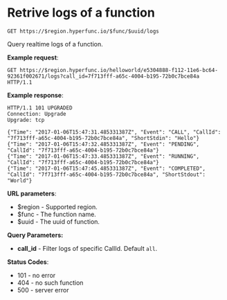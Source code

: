 # Retrive logs of a function

`GET https://$region.hyperfunc.io/$func/$uuid/logs`

Query realtime logs of a function.

**Example request**:

```
GET https://$region.hyperfunc.io/helloworld/e5304888-f112-11e6-bc64-92361f002671/logs?call_id=7f713fff-a65c-4004-b195-72b0c7bce84a HTTP/1.1
```

**Example response**:

```
HTTP/1.1 101 UPGRADED
Connection: Upgrade
Upgrade: tcp

{"Time": "2017-01-06T15:47:31.485331387Z", "Event": "CALL", "CallId": "7f713fff-a65c-4004-b195-72b0c7bce84a", "ShortStdin": "Hello"}
{"Time": "2017-01-06T15:47:32.485331387Z", "Event": "PENDING", "CallId": "7f713fff-a65c-4004-b195-72b0c7bce84a"}
{"Time": "2017-01-06T15:47:33.485331387Z", "Event": "RUNNING", "CallId": "7f713fff-a65c-4004-b195-72b0c7bce84a"}
{"Time": "2017-01-06T15:47:45.485331387Z", "Event": "COMPLETED", "CallId": "7f713fff-a65c-4004-b195-72b0c7bce84a", "ShortStdout": "World"}
```

**URL parameters**:

* $region - Supported region.
* $func - The function name.
* $uuid - The uuid of function.

**Query Parameters:**

- **call_id** - Filter logs of specific CallId. Default `all`.

**Status Codes**:

* 101 - no error
* 404 - no such function
* 500 - server error
